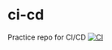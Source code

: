 # ci-cd

Practice repo for CI/CD
[![CI](https://github.com/niralkk/ci-cd/actions/workflows/ci.yaml/badge.svg?event=schedule)](https://github.com/niralkk/ci-cd/actions/workflows/ci.yaml)
